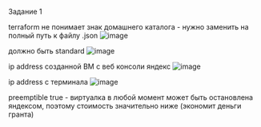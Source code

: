 Задание 1

terraform не понимает знак домашнего каталога - нужно заменить на полный путь к файлу .json
![image](https://github.com/user-attachments/assets/30cc211d-2972-440d-adea-4f17445f9d0e)

должно быть standard
![image](https://github.com/user-attachments/assets/e0c73da3-7421-4c2b-bca5-4e28b35a4983)


ip address созданной ВМ с веб консоли яндекс
![image](https://github.com/user-attachments/assets/50f429d5-0ab6-413e-b162-1e55b788f33e)

ip address с терминала
![image](https://github.com/user-attachments/assets/d3b96653-f5ea-4302-8746-cdd9fe753653)




preemptible true - виртуалка в любой момент может быть остановлена яндексом, поэтому стоимость значительно ниже (экономит деньги гранта)


